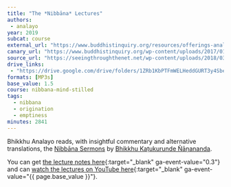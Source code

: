 ```yaml
---
title: "The *Nibbāna* Lectures"
authors:
 - analayo
year: 2019
subcat: course
external_url: "https://www.buddhistinquiry.org/resources/offerings-analayo/lectures/"
canary_url: "https://www.buddhistinquiry.org/wp-content/uploads/2017/01/Nibbana-04.pdf"
source_url: "https://seeingthroughthenet.net/wp-content/uploads/2018/03/Mind-Stilled_HTML.htm"
drive_links:
 - "https://drive.google.com/drive/folders/1ZRb1KbPTFmWELHeddGURT3y4Sbe3sgEO"
formats: [MP3s]
base_value: 1.5
course: nibbana-mind-stilled
tags:
  - nibbana
  - origination
  - emptiness
minutes: 2841
---
```


Bhikkhu Analayo reads, with insightful commentary and alternative translations, the [Nibbāna Sermons](/content/booklets/nibbana_nyanananda) by [Bhikkhu Kaṭukurunde Ñāṇananda](/authors/nyanananda).

You can get [the lecture notes here](https://drive.google.com/drive/folders/1ajvK7hq5sN-xiquU5WO0fV79C2GF87Mz){:target="_blank" ga-event-value="0.3"} and can [watch the lectures on YouTube here](https://youtube.com/playlist?list=PLYtsCwnwtnPR4pzo5lGzsaftlhqpc7C4T){:target="_blank" ga-event-value="{{ page.base_value }}"}.
